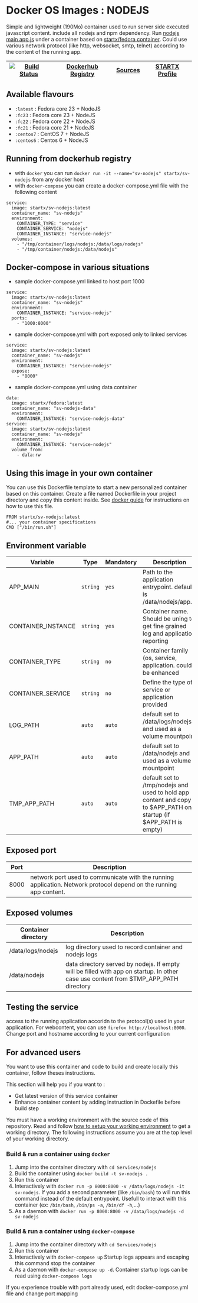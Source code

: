 <!--[metadata]>
+++
title = "STARTX Docker Services Images : NODEJS"
description = "Docker container with nodejs service based on latest fedora"
keywords = ["home, docker, startx, nodejs, fedora, centos, repository, container, swarm, compose"]
weight=3
+++
<![end-metadata]-->

# Docker OS Images : NODEJS

Simple and lightweight (190Mo) container used to run server side executed javascript content. include all nodejs and npm dependency.
Run [nodejs main app.js](https://www.nodejs.org/) under a container 
based on [startx/fedora container](https://hub.docker.com/r/startx/fedora). 
Could use various network protocol (like http, websocket, smtp, telnet) according to the content of the running app.

| [![Build Status](https://travis-ci.org/startxfr/docker-images.svg)](https://travis-ci.org/startxfr/docker-images) | [Dockerhub Registry](https://hub.docker.com/r/startx/sv-nodejs/) | [Sources](https://github.com/startxfr/docker-images/Services/nodejs)             | [STARTX Profile](https://github.com/startxfr) | 
|-------------------------------------------------------------------------------------------------------------------|------------------------------------------------------------------|----------------------------------------------------------------------------------|-----------------------------------------------|

## Available flavours

* `:latest` : Fedora core 23 + NodeJS 
* `:fc23` : Fedora core 23 + NodeJS 
* `:fc22` : Fedora core 22 + NodeJS 
* `:fc21` : Fedora core 21 + NodeJS 
* `:centos7` : CentOS 7 + NodeJS 
* `:centos6` : Centos 6 + NodeJS 

## Running from dockerhub registry

* with `docker` you can run `docker run -it --name="sv-nodejs" startx/sv-nodejs` from any docker host
* with `docker-compose` you can create a docker-compose.yml file with the following content
```
service:
  image: startx/sv-nodejs:latest
  container_name: "sv-nodejs"
  environment:
    CONTAINER_TYPE: "service"
    CONTAINER_SERVICE: "nodejs"
    CONTAINER_INSTANCE: "service-nodejs"
  volumes:
    - "/tmp/container/logs/nodejs:/data/logs/nodejs"
    - "/tmp/container/nodejs:/data/nodejs"
```

## Docker-compose in various situations

* sample docker-compose.yml linked to host port 1000
```
service:
  image: startx/sv-nodejs:latest
  container_name: "sv-nodejs"
  environment:
    CONTAINER_INSTANCE: "service-nodejs"
  ports:
    - "1000:8000"
```
* sample docker-compose.yml with port exposed only to linked services
```
service:
  image: startx/sv-nodejs:latest
  container_name: "sv-nodejs"
  environment:
    CONTAINER_INSTANCE: "service-nodejs"
  expose:
    - "8000"
```
* sample docker-compose.yml using data container
```
data:
  image: startx/fedora:latest
  container_name: "sv-nodejs-data"
  environment:
    CONTAINER_INSTANCE: "service-nodejs-data"
service:
  image: startx/sv-nodejs:latest
  container_name: "sv-nodejs"
  environment:
    CONTAINER_INSTANCE: "service-nodejs"
  volume_from:
    - data:rw
```

## Using this image in your own container

You can use this Dockerfile template to start a new personalized container based on this container. Create a file named Dockerfile in your project directory and copy this content inside. See [docker guide](http://docs.docker.com/engine/reference/builder/) for instructions on how to use this file.
 ```
FROM startx/sv-nodejs:latest
#... your container specifications
CMD ["/bin/run.sh"]
```

## Environment variable

| Variable                  | Type     | Mandatory | Description                                                              |
|---------------------------|----------|-----------|--------------------------------------------------------------------------|
| APP_MAIN                  | `string` | `yes`     | Path to the application entrypoint. default is /data/nodejs/app.js
| CONTAINER_INSTANCE        | `string` | `yes`     | Container name. Should be uning to get fine grained log and application reporting
| CONTAINER_TYPE            | `string` | `no`      | Container family (os, service, application. could be enhanced 
| CONTAINER_SERVICE         | `string` | `no`      | Define the type of service or application provided
| LOG_PATH                  | `auto`   | `auto`    | default set to /data/logs/nodejs and used as a volume mountpoint
| APP_PATH                  | `auto`   | `auto`    | default set to /data/nodejs and used as a volume mountpoint
| TMP_APP_PATH              | `auto`   | `auto`    | default set to /tmp/nodejs and used to hold app content and copy to $APP_PATH on startup (if $APP_PATH is empty)

## Exposed port

| Port  | Description                                                              |
|-------|--------------------------------------------------------------------------|
| 8000  | network port used to communicate with the running application. Network protocol depend on the running app content.

## Exposed volumes

| Container directory  | Description                                                              |
|----------------------|--------------------------------------------------------------------------|
| /data/logs/nodejs    | log directory used to record container and nodejs logs
| /data/nodejs         | data directory served by nodejs. If empty will be filled with app on startup. In other case use content from $TMP_APP_PATH directory

## Testing the service

access to the running application accoridn to the protocol(s) used in your application. For webcontent, you can use `firefox http://localhost:8000`. Change port and hostname according to your current configuration

## For advanced users

You want to use this container and code to build and create locally this container, follow theses instructions.

This section will help you if you want to :
* Get latest version of this service container
* Enhance container content by adding instruction in Dockefile before build step

You must have a working environment with the source code of this repository. Read and follow [how to setup your working environment](https://github.com/startxfr/docker-images#setup-your-working-environment-mandatory) to get a working directory. The following instructions assume you are at the top level of your working directory.

### Build & run a container using `docker`

1. Jump into the container directory with `cd Services/nodejs`
2. Build the container using `docker build -t sv-nodejs .`
3. Run this container 
  1. Interactively with `docker run -p 8000:8000 -v /data/logs/nodejs -it sv-nodejs`. If you add a second parameter (like `/bin/bash`) to will run this command instead of the default entrypoint. Usefull to interact with this container (ex: `/bin/bash`, `/bin/ps -a`, `/bin/df -h`,...) 
  2. As a daemon with `docker run -p 8000:8000 -v /data/logs/nodejs -d sv-nodejs`


### Build & run a container using `docker-compose`

1. Jump into the container directory with `cd Services/nodejs`
2. Run this container 
  1. Interactively with `docker-compose up` Startup logs appears and escaping this command stop the container
  2. As a daemon with `docker-compose up -d`. Container startup logs can be read using `docker-compose logs`

If you experience trouble with port already used, edit docker-compose.yml file and change port mapping
